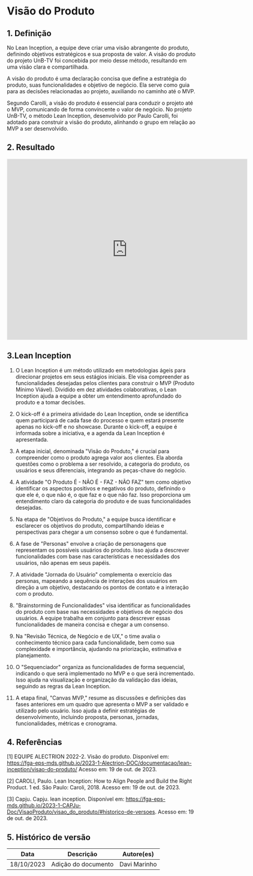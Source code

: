 # Visão do Produto

## 1. Definição

No Lean Inception, a equipe deve criar uma visão abrangente do produto, definindo objetivos estratégicos e sua proposta de valor. A visão do produto do projeto UnB-TV foi concebida por meio desse método, resultando em uma visão clara e compartilhada.

A visão do produto é uma declaração concisa que define a estratégia do produto, suas funcionalidades e objetivo de negócio. Ela serve como guia para as decisões relacionadas ao projeto, auxiliando no caminho até o MVP.

Segundo Carolli, a visão do produto é essencial para conduzir o projeto até o MVP, comunicando de forma convincente o valor de negócio. No projeto UnB-TV, o método Lean Inception, desenvolvido por Paulo Carolli, foi adotado para construir a visão do produto, alinhando o grupo em relação ao MVP a ser desenvolvido.

## 2. Resultado

<iframe src='https://app.mural.co/embed/3284b345-3c5a-41d3-96c9-fa9e505883f9' width='100%' height='480px' style='min-width: 640px; min-height: 480px; background-color: #f4f4f4; border: 1px solid #efefef' sandbox='allow-same-origin allow-scripts allow-modals allow-popups allow-popups-to-escape-sandbox'> </iframe>

## 3.Lean Inception

1. O Lean Inception é um método utilizado em metodologias ágeis para direcionar projetos em seus estágios iniciais. Ele visa compreender as funcionalidades desejadas pelos clientes para construir o MVP (Produto Mínimo Viável). Dividido em dez atividades colaborativas, o Lean Inception ajuda a equipe a obter um entendimento aprofundado do produto e a tomar decisões.

2. O kick-off é a primeira atividade do Lean Inception, onde se identifica quem participará de cada fase do processo e quem estará presente apenas no kick-off e no showcase. Durante o kick-off, a equipe é informada sobre a iniciativa, e a agenda da Lean Inception é apresentada.

3. A etapa inicial, denominada "Visão do Produto," é crucial para compreender como o produto agrega valor aos clientes. Ela aborda questões como o problema a ser resolvido, a categoria do produto, os usuários e seus diferenciais, integrando as peças-chave do negócio.

4. A atividade "O Produto É - NÃO É - FAZ - NÃO FAZ" tem como objetivo identificar os aspectos positivos e negativos do produto, definindo o que ele é, o que não é, o que faz e o que não faz. Isso proporciona um entendimento claro da categoria do produto e de suas funcionalidades desejadas.

5. Na etapa de "Objetivos do Produto," a equipe busca identificar e esclarecer os objetivos do produto, compartilhando ideias e perspectivas para chegar a um consenso sobre o que é fundamental.

6. A fase de "Personas" envolve a criação de personagens que representam os possíveis usuários do produto. Isso ajuda a descrever funcionalidades com base nas características e necessidades dos usuários, não apenas em seus papéis.

7. A atividade "Jornada do Usuário" complementa o exercício das personas, mapeando a sequência de interações dos usuários em direção a um objetivo, destacando os pontos de contato e a interação com o produto.

8. "Brainstorming de Funcionalidades" visa identificar as funcionalidades do produto com base nas necessidades e objetivos de negócio dos usuários. A equipe trabalha em conjunto para descrever essas funcionalidades de maneira concisa e chegar a um consenso.

9. Na "Revisão Técnica, de Negócio e de UX," o time avalia o conhecimento técnico para cada funcionalidade, bem como sua complexidade e importância, ajudando na priorização, estimativa e planejamento.

10. O "Sequenciador" organiza as funcionalidades de forma sequencial, indicando o que será implementado no MVP e o que será incrementado. Isso ajuda na visualização e organização da validação das ideias, seguindo as regras da Lean Inception.

11. A etapa final, "Canvas MVP," resume as discussões e definições das fases anteriores em um quadro que apresenta o MVP a ser validado e utilizado pelo usuário. Isso ajuda a definir estratégias de desenvolvimento, incluindo proposta, personas, jornadas, funcionalidades, métricas e cronograma.


## 4. Referências

[1] EQUIPE ALECTRION 2022-2. Visão do produto. Disponível em: https://fga-eps-mds.github.io/2023-1-Alectrion-DOC/documentacao/lean-inception/visao-do-produto/ Acesso em: 19 de out. de 2023.

[2] CAROLI, Paulo. Lean Inception: How to Align People and Build the Right Product. 1 ed. São Paulo: Caroli, 2018. Acesso em: 19 de out. de 2023.

[3] Capju. Capju. lean inception. Disponível em: https://fga-eps-mds.github.io/2023-1-CAPJu-Doc/VisaoProduto/visao_do_produto/#historico-de-versoes. Acesso em: 19 de out. de 2023.

## 5. Histórico de versão

| **Data**   | **Descrição**       | **Autore(es)** |
| ---------- | ------------------- | -------------- |
| 18/10/2023 | Adição do documento | Davi Marinho   |